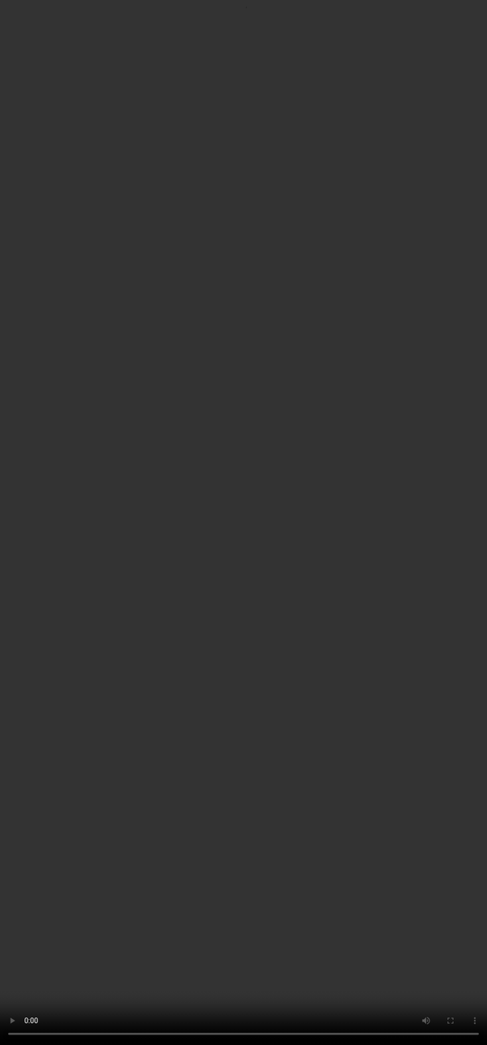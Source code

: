 # Rubric 9: **Information Retrieval**

<video src="${PRIVATE_INFORMATION_RETRIEVAL_VIDEO}" frameborder="0" allowfullscreen style="position: absolute; top: 0; left: 0; width: 100%; height: 100%; border: none; object-fit: cover;" controls="" controlslist="nodownload nofullscreen" style="width: 100%" />

### **Intent of Information Retrieval:**

If applicable, how well did the model retrieve the correct information (from documents, files or emails) for the response

### **How should you approach this rubric?**

1. The focus of this rubric are the response and Files, Documents or Emails present in the task.
2. Check if the information present in the response is correctly retrieved from the files, documents or emails. and mark accordingly.
3. If no files, documents or emails are present, mark N/A - Not Applicable.

### Rating criteria:

| Category           | Criteria                                                                                        |
| ------------------ | ----------------------------------------------------------------------------------------------- |
| **No issues**      | The AI Assistant retrieved the correct information to fulfil the user intent.                   |
| **Minor Issues**   | The AI Assistant didn’t retrieve all the correct information.                                   |
| **Major Issues**   | The AI Assistant didn’t retrieve any information or all the information retrieved is incorrect. |
| **Not Applicable** | If there are no documents, emails or files in the prompt explicitly.                            |